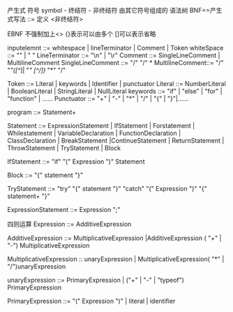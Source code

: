 产生式
符号 symbol - 终结符
           - 非终结符 由其它符号组成的
语法树
BNF==产生式写法
::= 定义
<非终结符>

EBNF
不强制加上<> {}表示可以由多个 []可以表示省略


inputelemnt ::= whitespace | lineTerminator | Comment | Token
whiteSpace ::= "" | " "
LineTerminator ::= "\n" | "\r"
Comment ::= SingleLineComment | MultilineComment
SingleLineComment ::= "/" "/" <any>*
MultilineComment::= "/" "*"([^*]| "*" [^/])* "*" "/"

Token ::= Literal | keywords | Identifier | punctuator
Literal ::= NumberLiteral | BooleanLiteral | StringLiteral | NullLiteral
keywords ::= "if" | "else" | "for" | "function" | ......
Punctuator ::= "+" | "-" | "*" | "/" | "{" | "}"|......

program ::= Statement+

Statement ::= ExpressionStatement | IfStatement | Forstatement | Whilestatement | VariableDeclaration | FunctionDeclaration | ClassDeclaration | BreakStatement |ContinueStatement | ReturnStatement | ThrowStatement | TryStatement | Block

IfStatement ::= "if" "(" Expression ")" Statement

Block ::= "{" statement "}"

TryStatement ::= "try" "{" statement "}" "catch" "(" Expression ")" "{" statement+ "}"

ExpressionStatement ::= Expression ";"

四则运算
Expression ::= AdditiveExpression

AdditiveExpression ::= MultiplicativeExpression |AdditiveExpression ( "+" | "-") MultiplicativeExpression

MultiplicativeExpression :: unaryExpression |
MultiplicativeExpression( "*" | "/")unaryExpression

unaryExpression ::= PrimaryExpression | ("+" | "-" | "typeof") PrimaryExpression

PrimaryExpression ::= "(" Expression ")" | literal | identifier

